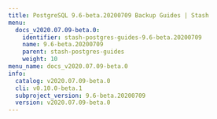```yaml
---
title: PostgreSQL 9.6-beta.20200709 Backup Guides | Stash
menu:
  docs_v2020.07.09-beta.0:
    identifier: stash-postgres-guides-9.6-beta.20200709
    name: 9.6-beta.20200709
    parent: stash-postgres-guides
    weight: 10
menu_name: docs_v2020.07.09-beta.0
info:
  catalog: v2020.07.09-beta.0
  cli: v0.10.0-beta.1
  subproject_version: 9.6-beta.20200709
  version: v2020.07.09-beta.0
---
```


